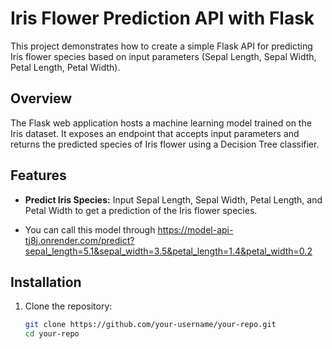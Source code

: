# Iris Flower Prediction API with Flask

This project demonstrates how to create a simple Flask API for predicting Iris flower species based on input parameters (Sepal Length, Sepal Width, Petal Length, Petal Width).

## Overview

The Flask web application hosts a machine learning model trained on the Iris dataset. It exposes an endpoint that accepts input parameters and returns the predicted species of Iris flower using a Decision Tree classifier.

## Features

- **Predict Iris Species:** Input Sepal Length, Sepal Width, Petal Length, and Petal Width to get a prediction of the Iris flower species.

- You can call this model through https://model-api-tj8j.onrender.com/predict?sepal_length=5.1&sepal_width=3.5&petal_length=1.4&petal_width=0.2


## Installation

1. Clone the repository:

   ```bash
   git clone https://github.com/your-username/your-repo.git
   cd your-repo

